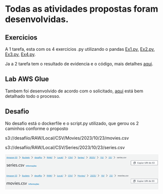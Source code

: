 # Todas as atividades propostas foram desenvolvidas.

## Exercicios

A 1 tarefa, esta com os 4 exercicios .py utilizando o pandas 
[Ex1.py](/Sprint7/Exercicios/Tarefa1/Ex1.py),
[Ex2.py](/Sprint7/Exercicios/Tarefa1/Ex2.py),
[Ex3.py](/Sprint7/Exercicios/Tarefa1/Ex3.py),
[Ex4.py](/Sprint7/Exercicios/Tarefa1/Ex4.py).

Ja a 2 tarefa tem o resultado de evidencia e o código, mais detalhes [aqui](/Sprint7/Exercicios/Tarefa2/README.MD).

## Lab AWS Glue

Tambem foi desenvolvido de acordo com o solicitado, [aqui](/Sprint7/Exercicios/Lab%20AWS%20Glue/README.MD) está bem detalhado todo o processo.

## Desafio

No desafio está o dockerfile e o script.py utilizado, que gerou os 2 caminhos conforme o proposto

s3://desafiio/RAW/Local/CSV/Movies/2023/10/23/movies.csv

s3://desafiio/RAW/Local/CSV/Series/2023/10/23/series.csv

![Caminhos](/Sprint7/Exercicios/Desafio/caminhos.png)